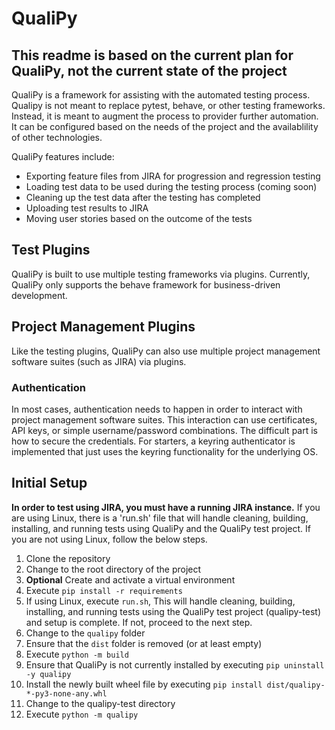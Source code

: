 # QualiPy
## **This readme is based on the current plan for QualiPy, not the current state of the project**
QualiPy is a framework for assisting with the automated testing process.  Qualipy is not meant to replace pytest, behave, or other testing frameworks.  Instead, it is meant to augment the process to provider further automation.  It can be configured based on the needs of the project and the availablility of other technologies.

QualiPy features include:
- Exporting feature files from JIRA for progression and regression testing
- Loading test data to be used during the testing process (coming soon)
- Cleaning up the test data after the testing has completed
- Uploading test results to JIRA
- Moving user stories based on the outcome of the tests

## Test Plugins
QualiPy is built to use multiple testing frameworks via plugins.  Currently, QualiPy only supports the behave framework for business-driven development.

## Project Management Plugins
Like the testing plugins, QualiPy can also use multiple project management software suites (such as JIRA) via plugins.

### Authentication
In most cases, authentication needs to happen in order to interact with project management software suites.  This interaction can use certificates, API keys, or simple username/password combinations.  The difficult part is how to secure the credentials.  For starters, a keyring authenticator is implemented that just uses the keyring functionality for the underlying OS.

## Initial Setup
**In order to test using JIRA, you must have a running JIRA instance.**
If you are using Linux, there is a 'run.sh' file that will handle cleaning, building, installing, and running tests using QualiPy and the QualiPy test project.  If you are not using Linux, follow the below steps.

1. Clone the repository
1. Change to the root directory of the project
1. **Optional** Create and activate a virtual environment
1. Execute `pip install -r requirements`
1. If using Linux, execute `run.sh`,  This will handle cleaning, building, installing, and running tests using the QualiPy test project (qualipy-test) and setup is complete.  If not, proceed to the next step.
1. Change to the `qualipy` folder
1. Ensure that the `dist` folder is removed (or at least empty)
1. Execute `python -m build`
1. Ensure that QualiPy is not currently installed by executing `pip uninstall -y qualipy`
1. Install the newly built wheel file by executing `pip install dist/qualipy-*-py3-none-any.whl`
1. Change to the qualipy-test directory
1. Execute `python -m qualipy`